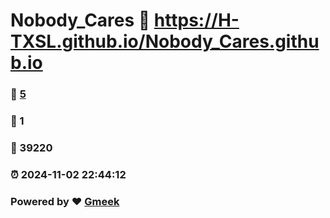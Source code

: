 # Nobody_Cares :link: https://H-TXSL.github.io/Nobody_Cares.github.io 
### :page_facing_up: [5](https://H-TXSL.github.io/Nobody_Cares.github.io/tag.html) 
### :speech_balloon: 1 
### :hibiscus: 39220 
### :alarm_clock: 2024-11-02 22:44:12 
### Powered by :heart: [Gmeek](https://github.com/Meekdai/Gmeek)
